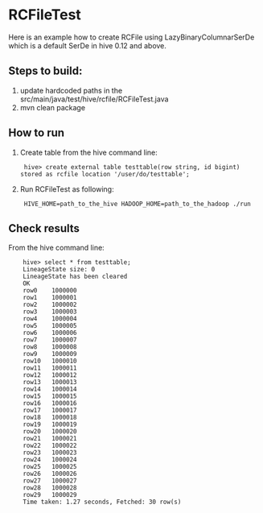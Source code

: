 # RCFileTest

Here is an example how to create RCFile using LazyBinaryColumnarSerDe which is a default SerDe in hive 0.12 and above.

## Steps to build:

1. update hardcoded paths in the src/main/java/test/hive/rcfile/RCFileTest.java
2. mvn clean package

## How to run

1. Create table from the hive command line:

        hive> create external table testtable(row string, id bigint) stored as rcfile location '/user/do/testtable';

2. Run RCFileTest as following:

        HIVE_HOME=path_to_the_hive HADOOP_HOME=path_to_the_hadoop ./run

## Check results

From the hive command line:

        hive> select * from testtable;
        LineageState size: 0
        LineageState has been cleared
        OK
        row0	1000000
        row1	1000001
        row2	1000002
        row3	1000003
        row4	1000004
        row5	1000005
        row6	1000006
        row7	1000007
        row8	1000008
        row9	1000009
        row10	1000010
        row11	1000011
        row12	1000012
        row13	1000013
        row14	1000014
        row15	1000015
        row16	1000016
        row17	1000017
        row18	1000018
        row19	1000019
        row20	1000020
        row21	1000021
        row22	1000022
        row23	1000023
        row24	1000024
        row25	1000025
        row26	1000026
        row27	1000027
        row28	1000028
        row29	1000029
        Time taken: 1.27 seconds, Fetched: 30 row(s)
